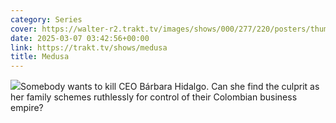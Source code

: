 ```yaml
---
category: Series
cover: https://walter-r2.trakt.tv/images/shows/000/277/220/posters/thumb/d32531410a.jpg.webp
date: 2025-03-07 03:42:56+00:00
link: https://trakt.tv/shows/medusa
title: Medusa
---
```


![](https://walter-r2.trakt.tv/images/shows/000/277/220/fanarts/thumb/3d85b4548a.jpg)Somebody wants to kill CEO Bárbara Hidalgo. Can she find the culprit as her family schemes ruthlessly for control of their Colombian business empire?
